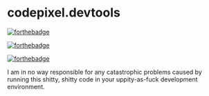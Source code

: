 # codepixel.devtools

[![forthebadge](http://forthebadge.com/images/badges/fuck-it-ship-it.svg)](http://forthebadge.com)

[![forthebadge](http://forthebadge.com/images/badges/uses-badges.svg)](http://forthebadge.com)

[![forthebadge](http://forthebadge.com/images/badges/approved-by-george-costanza.svg)](http://forthebadge.com)

I am in no way responsible for any catastrophic problems caused by running this shitty, shitty code in your uppity-as-fuck development environment.
